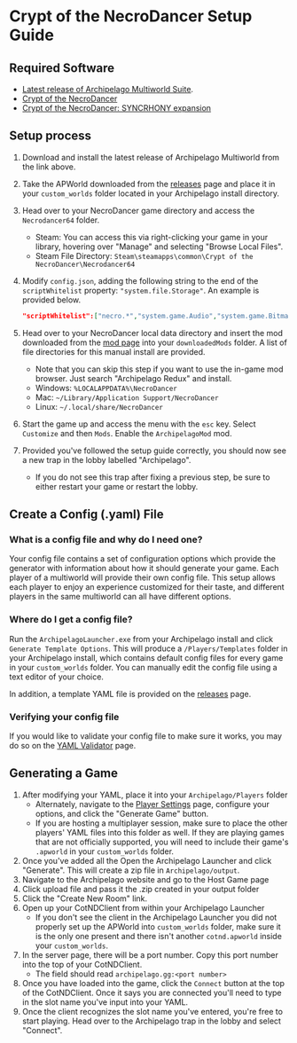 # Crypt of the NecroDancer Setup Guide

## Required Software
- [Latest release of Archipelago Multiworld Suite](https://github.com/ArchipelagoMW/Archipelago/releases). 
- [Crypt of the NecroDancer](https://store.steampowered.com/app/247080/Crypt_of_the_NecroDancer/)
- [Crypt of the NecroDancer: SYNCRHONY expansion](https://store.steampowered.com/app/2094810/Crypt_of_the_NecroDancer_SYNCHRONY/)

## Setup process
1. Download and install the latest release of Archipelago Multiworld from the link above.
2. Take the APWorld downloaded from the [releases](https://github.com/lastingParadox/Archipelago-CotND/releases/latest) page and place it in your `custom_worlds` folder located in your Archipelago install directory.
3. Head over to your NecroDancer game directory and access the `Necrodancer64` folder.
   - Steam: You can access this via right-clicking your game in your library, hovering over "Manage" and selecting "Browse Local Files".
   - Steam File Directory: `Steam\steamapps\common\Crypt of the NecroDancer\Necrodancer64`
4. Modify `config.json`, adding the following string to the end of the `scriptWhitelist` property: `"system.file.Storage"`. An example is provided below.
   ```json
   "scriptWhitelist":["necro.*","system.game.Audio","system.game.Bitmap","system.game.Entities","system.game.FileIO","system.game.Graphics","system.game.Input","system.network.IPC","system.events.*","system.gfx.*","system.i18n.*","system.utils.*", "system.file.Storage"]
   ```
5. Head over to your NecroDancer local data directory and insert the mod downloaded from the [mod page](https://mod.io/g/crypt/m/ap) into your `downloadedMods` folder. A list of file directories for this manual install are provided.
   - Note that you can skip this step if you want to use the in-game mod browser. Just search "Archipelago Redux" and install.
   - Windows: `%LOCALAPPDATA%\NecroDancer`
   - Mac: `~/Library/Application Support/NecroDancer`
   - Linux: `~/.local/share/NecroDancer`

6. Start the game up and access the menu with the `esc` key. Select `Customize` and then `Mods`. Enable the `ArchipelagoMod` mod.

7. Provided you've followed the setup guide correctly, you should now see a new trap in the lobby labelled "Archipelago".
    - If you do not see this trap after fixing a previous step, be sure to either restart your game or restart the lobby.

## Create a Config (.yaml) File

### What is a config file and why do I need one?

Your config file contains a set of configuration options which provide the generator with information about how it
should generate your game. Each player of a multiworld will provide their own config file. This setup allows each player
to enjoy an experience customized for their taste, and different players in the same multiworld can all have different
options.

### Where do I get a config file?

Run the `ArchipelagoLauncher.exe` from your Archipelago install and click `Generate Template Options`.
This will produce a `/Players/Templates` folder in your Archipelago install, which contains default config files for 
every game in your `custom_worlds` folder. You can manually edit the config file using a text editor of your choice.

In addition, a template YAML file is provided on the [releases](https://github.com/lastingParadox/Archipelago-CotND/releases/latest) page.

### Verifying your config file

If you would like to validate your config file to make sure it works, you may do so on the
[YAML Validator](/mysterycheck) page.

## Generating a Game

1. After modifying your YAML, place it into your `Archipelago/Players` folder
   - Alternately, navigate to the [Player Settings](../player-settings) page, configure your options,
      and click the "Generate Game" button.
   - If you are hosting a multiplayer session, make sure to place the other players' YAML files into this folder as well. If they are playing games that are not officially supported, you will need to include their game's `.apworld` in your `custom_worlds` folder.
2. Once you've added all the Open the Archipelago Launcher and click "Generate". This will create a zip file in `Archipelago/output`.
3. Navigate to the Archipelago website and go to the Host Game page
4. Click upload file and pass it the .zip created in your output folder
5. Click the "Create New Room" link.
6. Open up your CotNDClient from within your Archipelago Launcher
   - If you don't see the client in the Archipelago Launcher you did not properly set up the APWorld into `custom_worlds` folder, make sure it is the only one present and there isn't another `cotnd.apworld` inside your `custom_worlds`.
7. In the server page, there will be a port number. Copy this port number into the top of your CotNDClient. 
   - The field should read `archipelago.gg:<port number>`
8. Once you have loaded into the game, click the `Connect` button at the top of the CotNDClient. Once it says you are connected you'll need to type in the slot name you've input into your YAML.
9. Once the client recognizes the slot name you've entered, you're free to start playing. Head over to the Archipelago trap in the lobby and select "Connect".